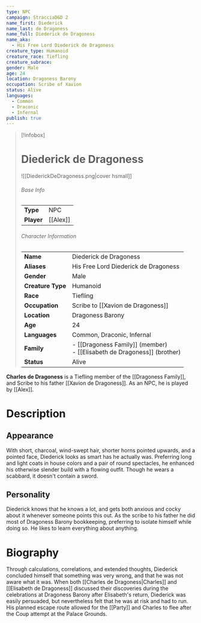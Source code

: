 ```yaml
---
type: NPC
campaign: StracciaD&D 2
name_first: Diederick
name_last: de Dragoness
name_full: Diederick de Dragoness
name_aka:
  - His Free Lord Diederick de Dragoness
creature_type: Humanoid
creature_race: Tiefling
creature_subrace: 
gender: Male
age: 24
location: Dragoness Barony
occupation: Scribe of Xavion
status: Alive
languages:
  - Common
  - Draconic
  - Infernal
publish: true
---
```

> [!infobox]  
> # Diederick de Dragoness
> ![[DiederickDeDragoness.png|cover hsmall]]  
> ###### Base Info
> | | |  
> |---|---|  
> | **Type** | NPC |
> | **Player** | [[Alex]] |
> ###### Character Information  
> | | |  
> |---|---|  
> | **Name** | Diederick de Dragoness |
> | **Aliases** | His Free Lord Diederick de Dragoness |
> | **Gender** | Male | 
> | **Creature Type** | Humanoid |
> | **Race** | Tiefling |  
> | **Occupation** | Scribe to [[Xavion de Dragoness]] |  
> | **Location** | Dragoness Barony |
> | **Age** | 24 |
> | **Languages** | Common, Draconic, Infernal |  
> | **Family** | - [[Dragoness Family]] (member)<br>- [[Elisabeth de Dragoness]] (brother) |
> | **Status** | Alive |

**Charles de Dragoness** is a Tiefling member of the [[Dragoness Family]], and Scribe to his father [[Xavion de Dragoness]]. As an NPC, he is played by [[Alex]].
# Description
## Appearance
With short, charcoal, wind-swept hair, shorter horns pointed upwards, and a pointed face, Diederick looks as smart has he actually was. Preferring long and light coats in house colors and a pair of round spectacles, he enhanced his otherwise slender build with a flowing outfit. Though he wears a scabbard, it doesn't contain a sword.
## Personality
Diederick knows that he knows a lot, and gets both anxious and cocky about it whenever someone points this out. As the scribe to his father he did most of Dragoness Barony bookkeeping, preferring to isolate himself while doing so. He likes to learn everything about anything. 
# Biography
Through calculations, correlations, and extended thoughts, Diederick concluded himself that something was very wrong, and that he was not aware what it was. When both [[Charles de Dragoness|Charles]] and [[Elisabeth de Dragoness]] discussed their discoveries during the celebrations at Dragoness Barony after Elisabeth's return, Diederick was easily persuaded, but nevertheless felt that he was at risk and had to run. His planned escape route allowed for the [[Party]] and Charles to flee after the Coup attempt at the Palace Grounds.
